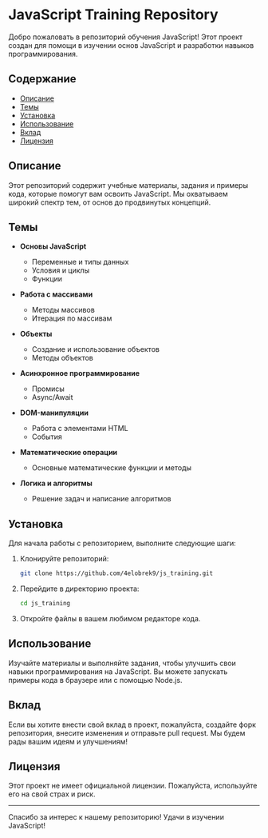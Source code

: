 # JavaScript Training Repository

Добро пожаловать в репозиторий обучения JavaScript! Этот проект создан для помощи в изучении основ JavaScript и разработки навыков программирования.

## Содержание

- [Описание](#описание)
- [Темы](#темы)
- [Установка](#установка)
- [Использование](#использование)
- [Вклад](#вклад)
- [Лицензия](#лицензия)

## Описание

Этот репозиторий содержит учебные материалы, задания и примеры кода, которые помогут вам освоить JavaScript. Мы охватываем широкий спектр тем, от основ до продвинутых концепций.

## Темы

- **Основы JavaScript**
  - Переменные и типы данных
  - Условия и циклы
  - Функции

- **Работа с массивами**
  - Методы массивов
  - Итерация по массивам

- **Объекты**
  - Создание и использование объектов
  - Методы объектов

- **Асинхронное программирование**
  - Промисы
  - Async/Await

- **DOM-манипуляции**
  - Работа с элементами HTML
  - События

- **Математические операции**
  - Основные математические функции и методы

- **Логика и алгоритмы**
  - Решение задач и написание алгоритмов

## Установка

Для начала работы с репозиторием, выполните следующие шаги:

1. Клонируйте репозиторий:
   ```bash
   git clone https://github.com/4elobrek9/js_training.git
   ```

2. Перейдите в директорию проекта:
   ```bash
   cd js_training
   ```

3. Откройте файлы в вашем любимом редакторе кода.

## Использование

Изучайте материалы и выполняйте задания, чтобы улучшить свои навыки программирования на JavaScript. Вы можете запускать примеры кода в браузере или с помощью Node.js.

## Вклад

Если вы хотите внести свой вклад в проект, пожалуйста, создайте форк репозитория, внесите изменения и отправьте pull request. Мы будем рады вашим идеям и улучшениям!

## Лицензия

Этот проект не имеет официальной лицензии. Пожалуйста, используйте его на свой страх и риск.

---

Спасибо за интерес к нашему репозиторию! Удачи в изучении JavaScript!
